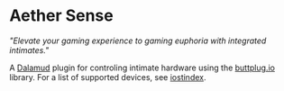 # Aether Sense

*"Elevate your gaming experience to gaming euphoria with integrated intimates."*

A [Dalamud](https://github.com/goatcorp/Dalamud) plugin for controling intimate hardware using the [buttplug.io](https://github.com/buttplugio) library.
For a list of supported devices, see [iostindex](https://iostindex.com).
